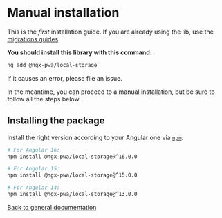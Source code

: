 # Manual installation

This is the *first* installation guide.
If you are already using the lib, use the [migrations guides](../MIGRATION.md).

**You should install this library with this command:**

```bash
ng add @ngx-pwa/local-storage
```

If it causes an error, please file an issue.

In the meantime, you can proceed to a manual installation, but be sure to follow all the steps below.

## Installing the package

Install the right version according to your Angular one via [`npm`](http://npmjs.com):

```bash
# For Angular 16:
npm install @ngx-pwa/local-storage@^16.0.0

# For Angular 15:
npm install @ngx-pwa/local-storage@^15.0.0

# For Angular 14:
npm install @ngx-pwa/local-storage@^13.0.0
```

[Back to general documentation](../README.md)
